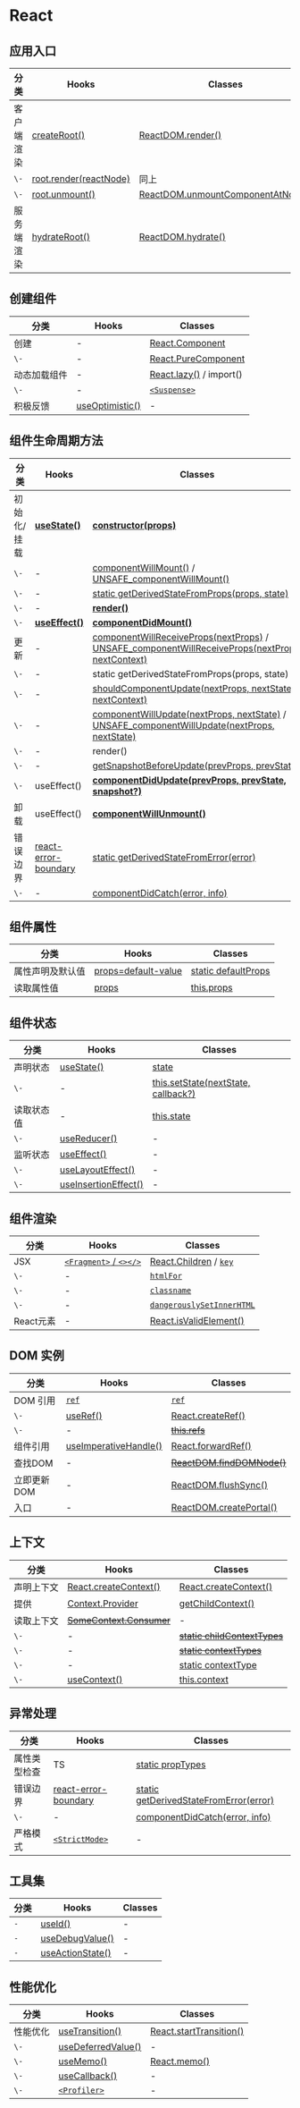 # React

## 应用入口

分类 | Hooks | Classes
---|---|---
客户端渲染 | [createRoot()](https://zh-hans.react.dev/reference/react-dom/client/createRoot) | [ReactDOM.render()](https://zh-hans.legacy.reactjs.org/docs/react-dom.html#render)
`\-` | [root.render(reactNode)](https://zh-hans.react.dev/reference/react-dom/client/createRoot#root-render) | 同上
`\-` | [root.unmount()](https://zh-hans.react.dev/reference/react-dom/client/createRoot#root-unmount) | [ReactDOM.unmountComponentAtNode()](https://zh-hans.legacy.reactjs.org/docs/react-dom.html#unmountcomponentatnode)
服务端渲染 | [hydrateRoot()](https://zh-hans.react.dev/reference/react-dom/client/hydrateRoot) | [ReactDOM.hydrate()](https://zh-hans.legacy.reactjs.org/docs/react-dom.html#hydrate)

## 创建组件

分类 | Hooks | Classes
---|---|---
创建 | - | [React.Component](https://zh-hans.react.dev/reference/react/Component#component)
`\-` | - | [React.PureComponent](https://zh-hans.react.dev/reference/react/PureComponent)
动态加载组件 | - | [React.lazy()](https://zh-hans.react.dev/reference/react/lazy) / import()
`\-` | - | [`<Suspense>`](https://zh-hans.react.dev/reference/react/Suspense)
积极反馈 | [useOptimistic()](https://zh-hans.react.dev/reference/react/useOptimistic) | -

## 组件生命周期方法

分类 | Hooks | Classes
---|---|---
初始化/挂载 | [**useState()**](https://zh-hans.react.dev/reference/react/useState) | [**constructor(props)**](https://zh-hans.react.dev/reference/react/Component#constructor)
`\-` | - | [componentWillMount()](https://zh-hans.react.dev/reference/react/Component#componentwillmount) / [UNSAFE_componentWillMount()](https://zh-hans.react.dev/reference/react/Component#unsafe_componentwillmount)
`\-` | - | [static getDerivedStateFromProps(props, state)](https://zh-hans.react.dev/reference/react/Component#static-getderivedstatefromprops)
`\-` | - | [**render()**](https://zh-hans.react.dev/reference/react/Component#render)
`\-` | [**useEffect()**](https://zh-hans.react.dev/reference/react/useEffect) | [**componentDidMount()**](https://zh-hans.react.dev/reference/react/Component#componentdidmount)
更新 | - | [componentWillReceiveProps(nextProps)](https://zh-hans.react.dev/reference/react/Component#componentwillreceiveprops) / [UNSAFE_componentWillReceiveProps(nextProps, nextContext)](https://zh-hans.react.dev/reference/react/Component#unsafe_componentwillreceiveprops)
`\-` | - | static getDerivedStateFromProps(props, state)
`\-` | - | [shouldComponentUpdate(nextProps, nextState, nextContext)](https://zh-hans.react.dev/reference/react/Component#shouldcomponentupdate)
`\-` | - | [componentWillUpdate(nextProps, nextState)](https://zh-hans.react.dev/reference/react/Component#componentwillupdate) / [UNSAFE_componentWillUpdate(nextProps, nextState)](https://zh-hans.react.dev/reference/react/Component#unsafe_componentwillupdate)
`\-` | - | render()
`\-` | - | [getSnapshotBeforeUpdate(prevProps, prevState)](https://zh-hans.react.dev/reference/react/Component#getsnapshotbeforeupdate)
`\-` | useEffect() | [**componentDidUpdate(prevProps, prevState, snapshot?)**](https://zh-hans.react.dev/reference/react/Component#componentdidupdate)
卸载 | useEffect() | [**componentWillUnmount()**](https://zh-hans.react.dev/reference/react/Component#componentwillunmount)
错误边界 | [react-error-boundary](https://github.com/bvaughn/react-error-boundary) | [static getDerivedStateFromError(error)](https://zh-hans.react.dev/reference/react/Component#static-getderivedstatefromerror)
`\-` | - | [componentDidCatch(error, info)](https://zh-hans.react.dev/reference/react/Component#componentdidcatch)

## 组件属性

分类 | Hooks | Classes
---|---|---
属性声明及默认值 | [props=default-value](https://zh-hans.react.dev/learn/passing-props-to-a-component#specifying-a-default-value-for-a-prop) | [static defaultProps](https://zh-hans.react.dev/reference/react/Component#static-defaultprops)
读取属性值 | [props](https://zh-hans.react.dev/learn/passing-props-to-a-component#step-2-read-props-inside-the-child-component) | [this.props](https://zh-hans.react.dev/reference/react/Component#props)

## 组件状态

分类 | Hooks | Classes
---|---|---
声明状态 | [useState()](https://zh-hans.react.dev/reference/react/useState) | [state](https://zh-hans.react.dev/reference/react/Component#state)
`\-` | - | [this.setState(nextState, callback?)](https://zh-hans.react.dev/reference/react/Component#setstate)
读取状态值 | - | [this.state](https://zh-hans.react.dev/reference/react/Component#state)
`\-` | [useReducer()](https://zh-hans.react.dev/reference/react/useReducer) | -
监听状态 | [useEffect()](https://zh-hans.react.dev/reference/react/useEffect) | -
`\-` | [useLayoutEffect()](https://zh-hans.react.dev/reference/react/useLayoutEffect) | -
`\-` | [useInsertionEffect()](https://zh-hans.react.dev/reference/react/useInsertionEffect) | -

## 组件渲染

分类 | Hooks | Classes
---|---|---
JSX | [`<Fragment>` / `<></>`](https://zh-hans.react.dev/reference/react/Fragment) | [React.Children](https://zh-hans.react.dev/reference/react/Children) / [`key`](https://zh-hans.react.dev/learn/rendering-lists#keeping-list-items-in-order-with-key)
`\-` | - | [`htmlFor`](https://zh-hans.react.dev/reference/react-dom/components/common#common-props)
`\-` | - | [`classname`](https://zh-hans.react.dev/reference/react-dom/components/common#applying-css-styles)
`\-` | - | [`dangerouslySetInnerHTML`](https://zh-hans.react.dev/reference/react-dom/components/common#dangerously-setting-the-inner-html)
React元素 | - | [React.isValidElement()](https://zh-hans.react.dev/reference/react/isValidElement)

## DOM 实例

分类 | Hooks | Classes
---|---|---
DOM 引用 | [`ref`](https://zh-hans.react.dev/learn/referencing-values-with-refs) | [`ref`](https://zh-hans.react.dev/learn/referencing-values-with-refs)
`\-` | [useRef()](https://zh-hans.react.dev/reference/react/useRef) | [React.createRef()](https://zh-hans.react.dev/reference/react/createRef)
`\-` | - | [~~this.refs~~](https://zh-hans.legacy.reactjs.org/docs/refs-and-the-dom.html#legacy-api-string-refs)
组件引用 | [useImperativeHandle()](https://zh-hans.react.dev/reference/react/useImperativeHandle) | [React.forwardRef()](https://zh-hans.react.dev/reference/react/forwardRef#forwardref)
查找DOM | - | [~~ReactDOM.findDOMNode()~~](https://zh-hans.react.dev/reference/react-dom/findDOMNode)
立即更新DOM | - | [ReactDOM.flushSync()](https://zh-hans.react.dev/reference/react-dom/flushSync)
入口 | - | [ReactDOM.createPortal()](https://zh-hans.react.dev/reference/react-dom/createPortal)

## 上下文

分类 | Hooks | Classes
---|---|---
声明上下文 | [React.createContext()](https://zh-hans.react.dev/reference/react/createContext) | [React.createContext()](https://zh-hans.react.dev/reference/react/createContext)
提供 | [Context.Provider](https://zh-hans.react.dev/reference/react/createContext#provider) | [getChildContext()](https://zh-hans.react.dev/reference/react/Component#getchildcontext)
读取上下文 | [~~SomeContext.Consumer~~](https://zh-hans.react.dev/reference/react/createContext#consumer) | -
`\-` | - | [~~static childContextTypes~~](https://zh-hans.react.dev/reference/react/Component#static-childcontexttypes)
`\-` | - | [~~static contextTypes~~](https://zh-hans.react.dev/reference/react/Component#static-contexttypes)
`\-` | - | [static contextType](https://zh-hans.react.dev/reference/react/Component#static-contexttype)
`\-` | [useContext()](https://zh-hans.react.dev/reference/react/useContext) | [this.context](https://zh-hans.react.dev/reference/react/Component#context)

## 异常处理

分类 | Hooks | Classes
---|---|---
属性类型检查 | TS | [static propTypes](https://zh-hans.react.dev/reference/react/Component#static-proptypes)
错误边界 | [react-error-boundary](https://github.com/bvaughn/react-error-boundary) | [static getDerivedStateFromError(error)](https://zh-hans.react.dev/reference/react/Component#static-getderivedstatefromerror)
`\-` | - | [componentDidCatch(error, info)](https://zh-hans.react.dev/reference/react/Component#componentdidcatch)
严格模式 | [`<StrictMode>`](https://zh-hans.react.dev/reference/react/StrictMode) | -

## 工具集

分类 | Hooks | Classes
---|---|---
`-` | [useId()](https://zh-hans.react.dev/reference/react/useId) | - 
`-` | [useDebugValue()](https://zh-hans.react.dev/reference/react/useDebugValue) | - 
`-` | [useActionState()](https://zh-hans.react.dev/reference/react/useActionState) | - 

## 性能优化

分类 | Hooks | Classes
---|---|---
性能优化 | [useTransition()](https://zh-hans.react.dev/reference/react/useTransition) | [React.startTransition()](https://zh-hans.react.dev/reference/react/startTransition)
`\-` | [useDeferredValue()](https://zh-hans.react.dev/reference/react/useDeferredValue) | -
`\-` | [useMemo()](https://zh-hans.react.dev/reference/react/useMemo) | [React.memo()](https://zh-hans.react.dev/reference/react/memo#reference)
`\-` | [useCallback()](https://zh-hans.react.dev/reference/react/useCallback) | -
`\-` | [`<Profiler>`](https://zh-hans.react.dev/reference/react/Profiler) | -
